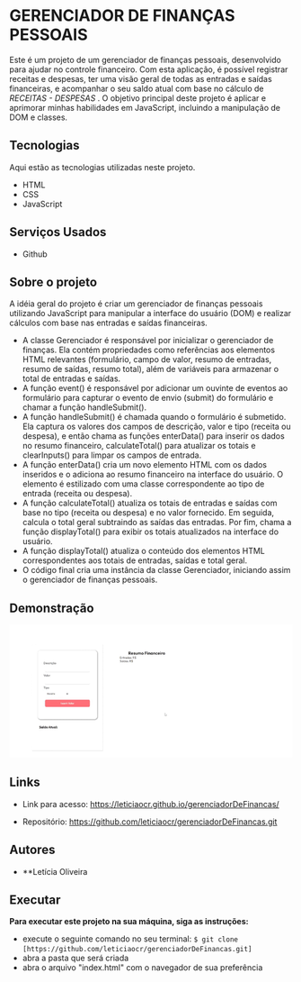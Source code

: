   # GERENCIADOR DE FINANÇAS PESSOAIS
Este é um projeto de um gerenciador de finanças pessoais, desenvolvido para ajudar no controle financeiro. Com esta aplicação, é possível registrar  receitas e despesas, ter uma visão geral de todas as entradas e saídas financeiras, e acompanhar o seu saldo atual com base no cálculo de *RECEITAS - DESPESAS* .
O objetivo principal deste projeto é aplicar e aprimorar minhas habilidades em JavaScript, incluindo a manipulação de DOM e classes.

## Tecnologias

Aqui estão as tecnologias utilizadas neste projeto.

* HTML
* CSS 
* JavaScript

## Serviços Usados

* Github


## Sobre o projeto
A idéia geral do projeto é criar um gerenciador de finanças pessoais utilizando JavaScript para manipular a interface do usuário (DOM) e realizar cálculos com base nas entradas e saídas financeiras.
* A classe Gerenciador é responsável por inicializar o gerenciador de finanças. Ela contém propriedades como referências aos elementos HTML relevantes (formulário, campo de valor, resumo de entradas, resumo de saídas, resumo total), além de variáveis para armazenar o total de entradas e saídas.
* A função event() é responsável por adicionar um ouvinte de eventos ao formulário para capturar o evento de envio (submit) do formulário e chamar a função handleSubmit().
* A função handleSubmit() é chamada quando o formulário é submetido. Ela captura os valores dos campos de descrição, valor e tipo (receita ou despesa), e então chama as funções enterData() para inserir os dados no resumo financeiro, calculateTotal() para atualizar os totais e clearInputs() para limpar os campos de entrada.
* A função enterData() cria um novo elemento HTML com os dados inseridos e o adiciona ao resumo financeiro na interface do usuário. O elemento é estilizado com uma classe correspondente ao tipo de entrada (receita ou despesa).
* A função calculateTotal() atualiza os totais de entradas e saídas com base no tipo (receita ou despesa) e no valor fornecido. Em seguida, calcula o total geral subtraindo as saídas das entradas. Por fim, chama a função displayTotal() para exibir os totais atualizados na interface do usuário.
* A função displayTotal() atualiza o conteúdo dos elementos HTML correspondentes aos totais de entradas, saídas e total geral.
* O código final cria uma instância da classe Gerenciador, iniciando assim o gerenciador de finanças pessoais.
  

  

## Demonstração 



![Tela](https://github.com/leticiaocr/gerenciadorDeFinancas/blob/main/screen-capture%20(1).gif)




## Links
  - Link para acesso: https://leticiaocr.github.io/gerenciadorDeFinancas/
  
  - Repositório: https://github.com/leticiaocr/gerenciadorDeFinancas.git

  ## Autores

  * **Letícia Oliveira 



## Executar
**Para executar este projeto na sua máquina, siga as instruções:**

* execute o seguinte comando no seu terminal:
`$ git clone [https://github.com/leticiaocr/gerenciadorDeFinancas.git]`
* abra a pasta que será  criada
* abra o arquivo "index.html" com o navegador de sua preferência 
